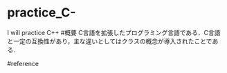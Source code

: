 # practice_C-
I will practice C++
#概要
C言語を拡張したプログラミング言語である．C言語と一定の互換性があり，主な違いとしてはクラスの概念が導入されたことである．

#reference
